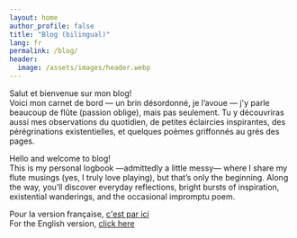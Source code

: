 ```yaml
---
layout: home
author_profile: false
title: "Blog (bilingual)"
lang: fr
permalink: /blog/
header:
  image: /assets/images/header.webp
---
```


Salut et bienvenue sur mon blog! <br/>
Voici mon carnet de bord — un brin désordonné, je l’avoue — j'y parle beaucoup de flûte (passion oblige), mais pas seulement.
Tu y découvriras aussi mes observations du quotidien, de petites éclaircies inspirantes, des pérégrinations existentielles, et quelques poèmes griffonnés au grés des pages.

Hello and welcome to blog! <br/>
This is my personal logbook —admittedly a little messy— where I share my flute musings (yes, I truly love playing), but that’s only the beginning. 
Along the way, you’ll discover everyday reflections, bright bursts of inspiration, existential wanderings, and the occasional impromptu poem.


Pour la version française, [c'est par ici](/tags/français/) <br/>
For the English version, [click here](/tags/english/)

